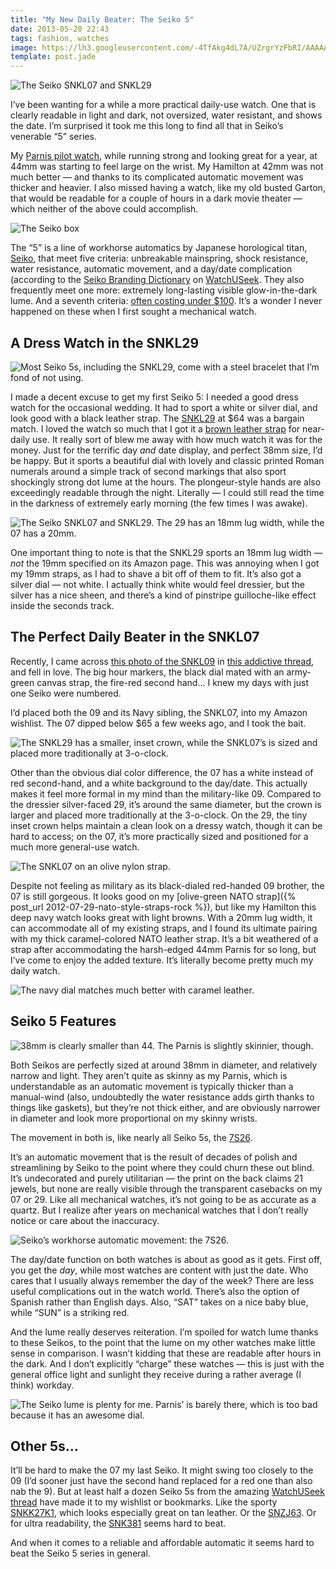 ```yaml
---
title: "My New Daily Beater: The Seiko 5"
date: 2013-05-20 22:43
tags: fashion, watches
image: https://lh3.googleusercontent.com/-4TfAkg4dL7A/UZrgrYzFbRI/AAAAAAAANRs/P30lIrPKTtk/w1197-h898-no/P5170132.jpg
template: post.jade
---
```


![The Seiko SNKL07 and SNKL29](https://lh3.googleusercontent.com/-4TfAkg4dL7A/UZrgrYzFbRI/AAAAAAAANRs/P30lIrPKTtk/w1197-h898-no/P5170132.jpg "https://plus.google.com/photos/101625155591132408533/albums/5728262585017161025/5880259299481316626?pid=5880259299481316626&oid=101625155591132408533")

I&rsquo;ve been wanting for a while a more practical
daily-use watch. One that is clearly readable in light and dark, not
oversized, water resistant, and shows the date. I&rsquo;m surprised it took me
this long to find all that in Seiko&rsquo;s venerable &ldquo;5&rdquo; series.

<span class="more"></span>

My [Parnis pilot watch](/2012/04/23/parnis-manual-wind-watches),
while running strong and looking great for a year, at 44mm was starting to feel
large on the wrist. My Hamilton at 42mm was not much better &mdash; and
thanks to its complicated automatic movement was thicker and heavier. I also
missed having a watch, like my old busted Garton, that would be readable for a
couple of hours in a dark movie theater &mdash; which neither of the
above could accomplish.

![The Seiko box](https://lh4.googleusercontent.com/-I48erprXOlY/UZkS959BYCI/AAAAAAAANP4/lbTXD5Zl2fk/w1197-h898-no/P5089682.jpg "https://plus.google.com/photos/101625155591132408533/albums/5728262585017161025/5879751643246977058?pid=5879751643246977058&amp;oid=101625155591132408533")

The &ldquo;5&rdquo; is a line of workhorse automatics by Japanese
horological titan, [Seiko](http://en.wikipedia.org/wiki/Seiko), that
meet five criteria: unbreakable mainspring, shock resistance,
water resistance, automatic movement, and a day/date complication (according
to the [Seiko Branding Dictionary](http://forums.watchuseek.com/f281/seiko-branding-dictionary-209014.html)
on [WatchUSeek](http://watchuseek.com). They also frequently meet one
more: extremely long-lasting visible glow-in-the-dark lume. And a
seventh criteria: [often costing under $100](https://www.google.com/search?q=seiko+5+site%3Aamazon.com&rlz=1C5CHFA_enUS503US505&aq=f&oq=seiko+5+site%3Aamazon.com&aqs=chrome.0.57.2809j0&sourceid=chrome&ie=UTF-8#q=seiko+5&rlz=1C5CHFA_enUS503US505&source=univ&tbm=shop&tbo=u&sa=X&ei=0I2aUb7BF8Lv0gG15IDAAg&ved=0CC4Qsxg&bav=on.2,or.r_cp.r_qf.&bvm=bv.46751780,d.dmg&fp=6f14e6494ed75bed&biw=1440&bih=828). It&rsquo;s a wonder I never happened
on these when I first sought a mechanical watch.

## A Dress Watch in the SNKL29 ##

![Most Seiko 5s, including the SNKL29, come with a steel bracelet that I&rsquo;m fond of not using.](https://lh4.googleusercontent.com/-MIRNBlMM9gg/UZkTLEDBCKI/AAAAAAAANQQ/8EIfL9amc7k/w947-h710-no/P5089685.jpg?align=right "https://plus.google.com/photos/101625155591132408533/albums/5728262585017161025/5879751869294774434?pid=5879751869294774434&amp;oid=101625155591132408533")

I made a decent excuse to get my first Seiko 5: I needed a good dress watch for
the occasional wedding. It had to sport a white or silver dial, and look good
with a black leather strap. The [SNKL29](http://www.amazon.com/gp/product/B0051IYQ06/ref=wms_ohs_product?ie=UTF8&psc=1)
at $64 was a bargain match. I loved the watch so much that I got it a
[brown leather strap](http://www.amazon.com/gp/product/B001F0PTO6/ref=wms_ohs_product?ie=UTF8&psc=1)
for near-daily use. It really sort of blew me away with how much watch it was
for the money. Just for the terrific day *and* date display, and perfect 38mm
size, I&rsquo;d be happy. But it sports a beautiful dial with lovely and classic
printed Roman numerals around a simple track of second markings that also sport
shockingly strong dot lume at the hours. The plongeur-style hands are
also exceedingly readable through the night. Literally &mdash; I could
still read the time in the darkness of extremely early morning (the few
times I was awake).

![The Seiko SNKL07 and SNKL29. The 29 has an 18mm lug width, while the 07 has a 20mm.](https://lh5.googleusercontent.com/-0kskuCcKyI4/UZrodplTYaI/AAAAAAAANSk/Pfqne558zgA/w947-h710-no/P5170134.jpg?align=left "https://plus.google.com/photos/101625155591132408533/albums/5728262585017161025/5880267859561767330?pid=5880267859561767330&amp;oid=101625155591132408533")

One important thing to note is that the SNKL29 sports an 18mm lug width
&mdash; *not* the 19mm specified on its Amazon page. This was annoying
when I got my 19mm straps, as I had to shave a bit off of them to fit.
It&rsquo;s also got a silver dial &mdash; not white. I actually think
white would feel dressier, but the silver has a nice sheen, and
there&rsquo;s a kind of pinstripe guilloche-like effect inside the
seconds track.

## The Perfect Daily Beater in the SNKL07 ##
Recently, I came across [this photo of the SNKL09](http://i1056.photobucket.com/albums/t363/kmusky68/snkl09/DSCN02172.jpg)
in [this addictive thread](http://forums.watchuseek.com/f71/show-off-your-seiko-5-a-702513.html),
and fell in love. The big hour markers, the black dial mated with an army-green
canvas strap, the fire-red second hand&hellip; I knew my days with just
one Seiko were numbered.

I&rsquo;d placed both the 09 and its Navy sibling, the SNKL07, into my Amazon
wishlist. The 07 dipped below $65 a few weeks ago, and I took the bait.

![The SNKL29 has a smaller, inset crown, while the SNKL07&rsquo;s is sized and placed more traditionally at 3-o-clock.](https://lh6.googleusercontent.com/-jJ9-XLUKyGw/UZkTRAWfVoI/AAAAAAAANQg/8iVZixy8q_A/w949-h712-no/P5170136.jpg?align=right "https://plus.google.com/photos/101625155591132408533/albums/5728262585017161025/5879751971381925506?pid=5879751971381925506&amp;oid=101625155591132408533")

Other than the obvious dial color difference, the 07 has a white instead
of red second-hand, and a white background to the day/date. This
actually makes it feel more formal in my mind than the military-like 09.
Compared to the dressier silver-faced 29, it&rsquo;s around the same diameter,
but the crown is larger and placed more traditionally at the 3-o-clock.
On the 29, the tiny inset crown helps maintain a clean look on a dressy
watch, though it can be hard to access; on the 07, it&rsquo;s more practically
sized and positioned for a much more general-use watch.

![The SNKL07 on an olive nylon strap.](https://lh4.googleusercontent.com/-pNk3U2Za5eo/UZkTd4HiKZI/AAAAAAAANRI/68eGlbfrBl0/w947-h710-no/P5180148.jpg?align=left "https://plus.google.com/photos/101625155591132408533/albums/5728262585017161025/5879752192510011794?pid=5879752192510011794&amp;oid=101625155591132408533")

Despite not feeling as military as its black-dialed red-handed 09
brother, the 07 is still gorgeous. It looks good on my [olive-green NATO
strap]({% post_url 2012-07-29-nato-style-straps-rock %}), but like my 
Hamilton this deep navy watch looks great with light browns. With a 20mm lug
width, it can accommodate all of my existing straps, and I found its
ultimate pairing with my thick caramel-colored NATO leather strap.
It&rsquo;s a bit weathered of a strap after accommodating the
harsh-edged 44mm Parnis for so long, but I&rsquo;ve come to enjoy the
added texture. It&rsquo;s literally become pretty much my daily watch.

![The navy dial matches much better with caramel leather.](https://lh5.googleusercontent.com/-IAU8oQmYL_E/UZkTgCVHMYI/AAAAAAAANRQ/4OpamtUqPK4/w1197-h898-no/P5180149.jpg "https://plus.google.com/photos/101625155591132408533/albums/5728262585017161025/5879752229611057538?pid=5879752229611057538&amp;oid=101625155591132408533")

## Seiko 5 Features ##
![38mm is clearly smaller than 44. The Parnis is slightly skinnier, though.](https://lh3.googleusercontent.com/-qMDI8gN7pKU/UZkTbFtIAOI/AAAAAAAANRA/LIJusLbUQrU/w1198-h898-no/P5170139.jpg?align=right "https://plus.google.com/photos/101625155591132408533/albums/5728262585017161025/5879752144617734370?pid=5879752144617734370&amp;oid=101625155591132408533")

Both Seikos are perfectly sized at around 38mm in diameter, and
relatively narrow and light. They aren&rsquo;t quite as skinny as my
Parnis, which is understandable as an automatic movement is typically
thicker than a manual-wind (also, undoubtedly the water resistance adds
girth thanks to things like gaskets), but they&rsquo;re not thick
either, and are obviously narrower in diameter and look more proportional
on my skinny wrists.

The movement in both is, like nearly all Seiko 5s, the [7S26](https://watchotaku.atlassian.net/wiki/display/swr/Seiko+7S26).

It&rsquo;s an automatic movement that is the result of decades of
polish and streamlining by Seiko to the point where they could churn
these out blind. It&rsquo;s undecorated and purely utilitarian &mdash;
the print on the back claims 21 jewels, but none are really visible
through the transparent casebacks on my 07 or 29. Like all mechanical
watches, it&rsquo;s not going to be as accurate as a quartz. But I
realize after years on mechanical watches that I don&rsquo;t really
notice or care about the inaccuracy.

![Seiko&rsquo;s workhorse automatic movement: the 7S26.](https://lh5.googleusercontent.com/-N6PuCDTggO4/UZkTU7d2iBI/AAAAAAAANQo/4-BQCcSp6vw/w946-h710-no/P5170137.jpg?align=left "https://plus.google.com/photos/101625155591132408533/albums/5728262585017161025/5879752038790105106?pid=5879752038790105106&amp;oid=101625155591132408533")

The day/date function on both watches is about as good as it gets. First
off, you get the *day*, while most watches are content with just the
date. Who cares that I usually always remember the day of the week?
There are less useful complications out in the watch world.
There&rsquo;s also the option of Spanish rather than English days. Also,
&ldquo;SAT&rdquo; takes on a nice baby blue, while &ldquo;SUN&rdquo; is a
striking red.

And the lume really deserves reiteration. I&rsquo;m spoiled for
watch lume thanks to these Seikos, to the point that the lume on my other
watches make little sense in comparison. I wasn&rsquo;t kidding that
these are readable after hours in the dark. And I don&rsquo;t explicitly
&ldquo;charge&rdquo; these watches &mdash; this is just with the general office
light and sunlight they receive during a rather average (I think) workday.

![The Seiko lume is plenty for me. Parnis&rsquo; is barely there, which is too bad because it has an awesome dial.](https://lh6.googleusercontent.com/-c0zhfroVh1g/UZr034E2lsI/AAAAAAAANTE/XK-z8htfAZc/w1437-h736-no/P5180146.jpg "https://plus.google.com/photos/101625155591132408533/albums/5728262585017161025/5879752161044979890?pid=5879752161044979890&amp;oid=101625155591132408533")

## Other 5s&hellip; ##
It&rsquo;ll be hard to make the 07 my last Seiko. It might swing too closely to
the 09 (I&rsquo;d sooner just have the second hand replaced for a red one than
also nab the 9). But at least half a dozen Seiko 5s from the amazing
[WatchUSeek thread](http://forums.watchuseek.com/f281/seiko-branding-dictionary-209014.html)
have made it to my wishlist or bookmarks. Like the sporty [SNKK27K1](http://forums.watchuseek.com/f71/show-off-your-seiko-5-a-702513-4.html#post5135874),
which looks especially great on tan leather. Or the [SNZJ63](http://forums.watchuseek.com/f71/show-off-your-seiko-5-a-702513-9.html#post5270388).
Or for ultra readability, the [SNK381](http://forums.watchuseek.com/f21/understated-snk381-310921.html)
seems hard to beat.

And when it comes to a reliable and affordable automatic it seems hard to beat
the Seiko 5 series in general.
